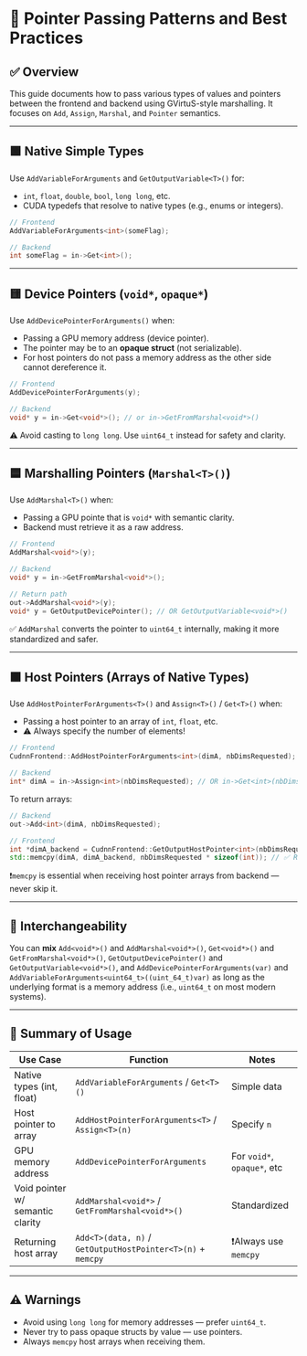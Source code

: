 # 🧠 Pointer Passing Patterns and Best Practices

## ✅ Overview

This guide documents how to pass various types of values and pointers between the frontend and backend using GVirtuS-style marshalling. It focuses on `Add`, `Assign`, `Marshal`, and `Pointer` semantics.

---

## 🟩 Native Simple Types

Use `AddVariableForArguments` and `GetOutputVariable<T>()` for:

- `int`, `float`, `double`, `bool`, `long long`, etc.
- CUDA typedefs that resolve to native types (e.g., enums or integers).

```cpp
// Frontend
AddVariableForArguments<int>(someFlag);

// Backend
int someFlag = in->Get<int>();
```

---

## 🟨 Device Pointers (`void*`, `opaque*`)

Use `AddDevicePointerForArguments()` when:

- Passing a GPU memory address (device pointer).
- The pointer may be to an **opaque struct** (not serializable).
- For host pointers do not pass a memory address as the other side cannot dereference it.

```cpp
// Frontend
AddDevicePointerForArguments(y);

// Backend
void* y = in->Get<void*>(); // or in->GetFromMarshal<void*>()
```

⚠️ Avoid casting to `long long`. Use `uint64_t` instead for safety and clarity.

---

## 🟦 Marshalling Pointers (`Marshal<T>()`)

Use `AddMarshal<T>()` when:

- Passing a GPU pointe that is `void*` with semantic clarity.
- Backend must retrieve it as a raw address.

```cpp
// Frontend
AddMarshal<void*>(y);

// Backend
void* y = in->GetFromMarshal<void*>();

// Return path
out->AddMarshal<void*>(y);
void* y = GetOutputDevicePointer(); // OR GetOutputVariable<void*>()
```

✅ `AddMarshal` converts the pointer to `uint64_t` internally, making it more standardized and safer.

---

## 🟫 Host Pointers (Arrays of Native Types)

Use `AddHostPointerForArguments<T>()` and `Assign<T>()` / `Get<T>()` when:

- Passing a host pointer to an array of `int`, `float`, etc.
- ⚠️ Always specify the number of elements!

```cpp
// Frontend
CudnnFrontend::AddHostPointerForArguments<int>(dimA, nbDimsRequested);

// Backend
int* dimA = in->Assign<int>(nbDimsRequested); // OR in->Get<int>(nbDimsRequested);
```

To return arrays:

```cpp
// Backend
out->Add<int>(dimA, nbDimsRequested);

// Frontend
int *dimA_backend = CudnnFrontend::GetOutputHostPointer<int>(nbDimsRequested);
std::memcpy(dimA, dimA_backend, nbDimsRequested * sizeof(int)); // ✅ Required!
```

❗️`memcpy` is essential when receiving host pointer arrays from backend — never skip it.

---

## 🔁 Interchangeability

You can **mix** `Add<void*>()` and `AddMarshal<void*>()`, `Get<void*>()` and `GetFromMarshal<void*>()`, `GetOutputDevicePointer()` and `GetOutputVariable<void*>()`, and `AddDevicePointerForArguments(var)` and `AddVariableForArguments<uint64_t>((uint_64_t)var)` as long as the underlying format is a memory address (i.e., `uint64_t` on most modern systems).

---

## 📝 Summary of Usage

| Use Case | Function | Notes |
|----------|----------|-------|
| Native types (int, float) | `AddVariableForArguments` / `Get<T>()` | Simple data |
| Host pointer to array | `AddHostPointerForArguments<T>` / `Assign<T>(n)` | Specify `n` |
| GPU memory address | `AddDevicePointerForArguments` | For `void*`, `opaque*`, etc |
| Void pointer w/ semantic clarity | `AddMarshal<void*>` / `GetFromMarshal<void*>()` | Standardized |
| Returning host array | `Add<T>(data, n)` / `GetOutputHostPointer<T>(n)` + `memcpy` | ❗Always use `memcpy` |

---

## ⚠️ Warnings

- Avoid using `long long` for memory addresses — prefer `uint64_t`.
- Never try to pass opaque structs by value — use pointers.
- Always `memcpy` host arrays when receiving them.